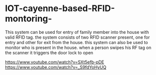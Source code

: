# IOT-cayenne-based-RFID-montoring-
This system can be used for entry of family member into the house with valid RFID tag. 
the system consists of two RFID scanner present, one for entry and other for exit from the house.
this system can also be used to monitor who is present in the house.
when a person swipes his RF tag on the scanner it triggers the door lock to open 

https://www.youtube.com/watch?v=SXt5efb-pDE
https://www.youtube.com/watch?v=_S9fdYoHyUQ
